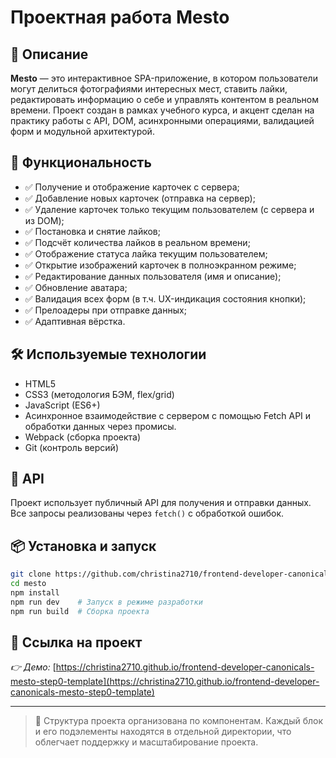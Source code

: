 # Проектная работа Mesto

## 📌 Описание

**Mesto** — это интерактивное SPA-приложение, в котором пользователи могут делиться фотографиями интересных мест, ставить лайки, редактировать информацию о себе и управлять контентом в реальном времени. Проект создан в рамках учебного курса, и акцент сделан на практику работы с API, DOM, асинхронными операциями, валидацией форм и модульной архитектурой.

## 🚀 Функциональность

- ✅ Получение и отображение карточек с сервера;
- ✅ Добавление новых карточек (отправка на сервер);
- ✅ Удаление карточек только текущим пользователем (с сервера и из DOM);
- ✅ Постановка и снятие лайков;
- ✅ Подсчёт количества лайков в реальном времени;
- ✅ Отображение статуса лайка текущим пользователем;
- ✅ Открытие изображений карточек в полноэкранном режиме;
- ✅ Редактирование данных пользователя (имя и описание);
- ✅ Обновление аватара;
- ✅ Валидация всех форм (в т.ч. UX-индикация состояния кнопки);
- ✅ Прелоадеры при отправке данных;
- ✅ Адаптивная вёрстка.

## 🛠️ Используемые технологии

- HTML5
- CSS3 (методология БЭМ, flex/grid)
- JavaScript (ES6+)
- Асинхронное взаимодействие с сервером с помощью Fetch API и обработки данных через промисы.
- Webpack (сборка проекта)
- Git (контроль версий)

## 🧪 API

Проект использует публичный API для получения и отправки данных. Все запросы реализованы через `fetch()` с обработкой ошибок.

## 📦 Установка и запуск

```bash
git clone https://github.com/christina2710/frontend-developer-canonicals-mesto-step0-template.git
cd mesto
npm install
npm run dev    # Запуск в режиме разработки
npm run build  # Сборка проекта
```

## 🔗 Ссылка на проект

_👉 Демо:_ [https://christina2710.github.io/frontend-developer-canonicals-mesto-step0-template](https://christina2710.github.io/frontend-developer-canonicals-mesto-step0-template)

---

> 📁 Структура проекта организована по компонентам. Каждый блок и его подэлементы находятся в отдельной директории, что облегчает поддержку и масштабирование проекта.
